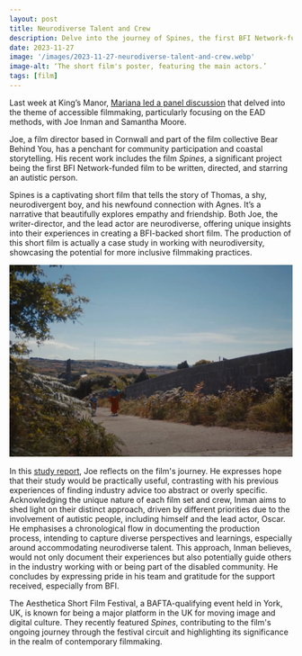 ```yaml
---
layout: post
title: Neurodiverse Talent and Crew
description: Delve into the journey of Spines, the first BFI Network-funded film to be written, directed, and starring an autistic person.
date: 2023-11-27
image: '/images/2023-11-27-neurodiverse-talent-and-crew.webp'
image-alt: ‘The short film's poster, featuring the main actors.’
tags: [film]
---
```


Last week at King’s Manor, [Mariana led a panel discussion](https://enhancingaudiodescription.com/kings-manor-discussion) that delved into the theme of accessible filmmaking, particularly focusing on the EAD methods, with Joe Inman and Samantha Moore.

Joe, a film director based in Cornwall and part of the film collective Bear Behind You, has a penchant for community participation and coastal storytelling. His recent work includes the film *Spines*, a significant project being the first BFI Network-funded film to be written, directed, and starring an autistic person.

Spines is a captivating short film that tells the story of Thomas, a shy, neurodivergent boy, and his newfound connection with Agnes. It’s a narrative that beautifully explores empathy and friendship. Both Joe, the writer-director, and the lead actor are neurodiverse, offering unique insights into their experiences in creating a BFI-backed short film. The production of this short film is actually a case study in working with neurodiversity, showcasing the potential for more inclusive filmmaking practices.

![A girl and a boy are walking up a road in the countryside. A frame from the film Spines.](../images/2023-11-27-neurodiverse-talent-and-crew-2.webp)

In this [study report](https://watershed.co.uk/filmhub/updates/news/spines-a-case-study-in-working-with-neurodiverse-talent-and-crew/), Joe reflects on the film's journey. He expresses hope that their study would be practically useful, contrasting with his previous experiences of finding industry advice too abstract or overly specific. Acknowledging the unique nature of each film set and crew, Inman aims to shed light on their distinct approach, driven by different priorities due to the involvement of autistic people, including himself and the lead actor, Oscar. He emphasises a chronological flow in documenting the production process, intending to capture diverse perspectives and learnings, especially around accommodating neurodiverse talent. This approach, Inman believes, would not only document their experiences but also potentially guide others in the industry working with or being part of the disabled community. He concludes by expressing pride in his team and gratitude for the support received, especially from BFI.

The Aesthetica Short Film Festival, a BAFTA-qualifying event held in York, UK, is known for being a major platform in the UK for moving image and digital culture. They recently featured *Spines*, contributing to the film's ongoing journey through the festival circuit and highlighting its significance in the realm of contemporary filmmaking.
